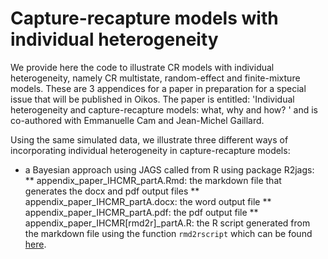 Capture-recapture models with individual heterogeneity
==================================================

We provide here the code to illustrate CR models with individual heterogeneity, namely CR multistate, random-effect and 
finite-mixture models. These are 3 appendices for a paper in preparation for a special issue that will be published in Oikos.
The paper is entitled: 'Individual heterogeneity and capture-recapture models: what, why and how? ' and is co-authored with Emmanuelle Cam and Jean-Michel Gaillard.

Using the same simulated data, we illustrate three different ways of incorporating individual heterogeneity in capture-recapture models:
* a Bayesian approach using JAGS called from R using package R2jags:
** appendix_paper_IHCMR_partA.Rmd: the markdown file that generates the docx and pdf output files
** appendix_paper_IHCMR_partA.docx: the word output file
** appendix_paper_IHCMR_partA.pdf: the pdf output file
** appendix_paper_IHCMR[rmd2r]_partA.R: the R script generated from the markdown file using the function `rmd2rscript` which can be found [here](http://rstudio-pubs-static.s3.amazonaws.com/12734_0a38887f19a34d92b7311a2c9cb15022.html).

